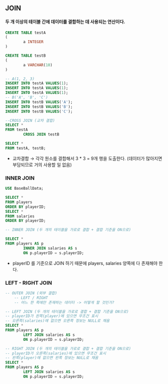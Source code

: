 ## JOIN

#### 두 개 이상의 테이블 간에 데이터를 결합하는 데 사용되는 연산이다.

```sql
CREATE TABLE testA
(
		a INTEGER
)

CREATE TABLE testB
(
		a VARCHAR(10)
)

-- A(1, 2, 3)
INSERT INTO testA VALUES(1);
INSERT INTO testA VALUES(1);
INSERT INTO testA VALUES(1);
-- B('A', 'B', 'C')
INSERT INTO testB VALUES('A');
INSERT INTO testB VALUES('B');
INSERT INTO testB VALUES('C');

--CROSS JOIN (교차 결합)
SELECT *
FROM testA
		CROSS JOIN testB

SELECT *
FROM testA, testB;
```
- 교차결합 → 각각 원소를 결합해서 3 * 3 = 9개 행을 도출한다. (데이터가 많아지면 부담되므로 거의 사용할 일 없음)

### INNER JOIN
```sql
USE BaseBallData;

SELECT *
FROM players
ORDER BY playerID;
SELECT *
FROM salaries
ORDER BY playerID;

-- INNER JOIN (두 개의 테이블을 가로로 결합 + 결합 기준을 ON으로)

SELECT *
FROM players AS p
		INNER JOIN salaries AS s
		ON p.playerID = s.playerID; 
```
- playerID 를 기준으로 JOIN 하기 때문에 players, salaries 양쪽에 다 존재해야 한다.

### LEFT - RIGHT JOIN
```sql
-- OUTER JOIN (외부 결합)
	-- LEFT / RIGHT
	-- 어느 한 쪽에만 존재하는 데이터 -> 어떻게 할 것인가?

-- LEFT JOIN (두 개의 테이블을 가로로 결합 + 결합 기준을 ON으로)
-- playerID가 왼쪽(player)에 있으면 무조건 표시
-- 오른쪽(salaries)에 없으면 오른쪽 정보는 NULL로 채움
SELECT *
FROM players AS p
		LEFT JOIN salaries AS s
		ON p.playerID = s.playerID; 

-- RIGHT JOIN (두 개의 테이블을 가로로 결합 + 결합 기준을 ON으로)
-- playerID가 오른쪽(salaries)에 있으면 무조건 표시
-- 왼쪽(player)에 없으면 왼쪽 정보는 NULL로 채움
SELECT *
FROM players AS p
		LEFT JOIN salaries AS s
		ON p.playerID = s.playerID; 
```
